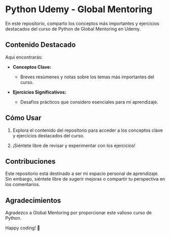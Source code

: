 # Python Udemy - Global Mentoring

En este repositorio, comparto los conceptos más importantes y ejercicios destacados del curso de Python de Global Mentoring en Udemy.

## Contenido Destacado

Aquí encontrarás:

- **Conceptos Clave:**
  - Breves resúmenes y notas sobre los temas más importantes del curso.

- **Ejercicios Significativos:**
  - Desafíos prácticos que considero esenciales para mi aprendizaje.

## Cómo Usar

1. Explora el contenido del repositorio para acceder a los conceptos clave y ejercicios destacados del curso.

2. ¡Siéntete libre de revisar y experimentar con los ejercicios!

## Contribuciones

Este repositorio está destinado a ser mi espacio personal de aprendizaje. Sin embargo, siéntete libre de sugerir mejoras o compartir tu perspectiva en los comentarios.

## Agradecimientos

Agradezco a Global Mentoring por proporcionar este valioso curso de Python.

Happy coding! 🐍
